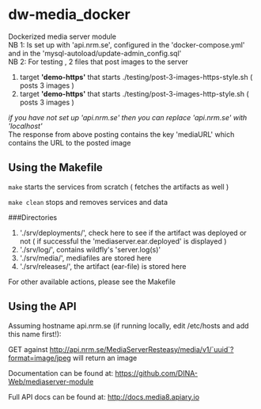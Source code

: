 # dw-media_docker

Dockerized media server module <br>
NB 1: Is set up with 'api.nrm.se', configured in the 'docker-compose.yml' and in the 'mysql-autoload/update-admin_config.sql'<br>
NB 2: For testing , 2 files that post images to the server

1. target **'demo-https'** that starts ./testing/post-3-images-https-style.sh ( posts 3 images )
2. target **'demo-https'** that starts ./testing/post-3-images-http-style.sh ( posts 3 images )

*if you have not set up 'api.nrm.se' then you can replace 'api.nrm.se' with 'localhost'* <br>
The response from above posting contains the key 'mediaURL' which contains the URL to the posted image <br>
 
## Using the Makefile

`make` starts the services from scratch ( fetches the artifacts as well ) <br>

`make clean` stops and removes services and data<br>

###Directories

1. './srv/deployments/', check here to see if the artifact was deployed or not ( if successful the 'mediaserver.ear.deployed' is displayed )
2. './srv/log/', contains wildfly's 'server.log(s)'
3. './srv/media/', mediafiles are stored here
4. './srv/releases/', the artifact (ear-file) is stored here


For other available actions, please see the Makefile

## Using the API

Assuming hostname api.nrm.se (if running locally, edit /etc/hosts and add this name first!):<br>

GET against http://api.nrm.se/MediaServerResteasy/media/v1/`uuid`?format=image/jpeg will return an image<br>

Documentation can be found at: <https://github.com/DINA-Web/mediaserver-module> <br>

Full API docs can be found at: <http://docs.media8.apiary.io><br>

